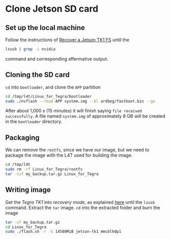 # Clone Jetson SD card

## Set up the local machine

Follow the instructions of [Recover a Jetson TK1 FS](Recover-filesystem-on-Jeson-TK1.md) until the

```bash
lsusb | grep -i nvidia
```

command and corresponding affermative output.

## Cloning the SD card

`cd` into `bootloader`, and clone the `APP` partition

```bash
cd /tmp/l4t/Linux_for_Tegra/bootloader
sudo ./nvflash --read APP system.img --bl ardbeg/fastboot.bin --go
```

After about 1,000 s (15 minutes) it will finish saying `file received successfully`.
A file named `system.img` of approximately 8 GB will be created in the `bootloader` directory.

## Packaging

We can remove the `rootfs`, since we have our image, but we need to package the image with the L4T used for building the image.

```bash
cd /tmp/l4t
sudo rm -rf Linux_for_Tegra/rootfs
tar -czf my_backup.tar.gz Linux_for_Tegra
```

## Writing image

Get the *Tegra TK1* into *recovery mode*, as explained [here](Recover-filesystem-on-Jeson-TK1.md#recover-tk1-drivers-and-filesystem) until the `lsusb` command.
Extract the `tar` image. `cd` into the extracted folder and burn the image

```bash
tar -xf my_backup.tar.gz
cd Linux_for_Tegra
sudo ./flash.sh -r -S 14580MiB jetson-tk1 mmcblk0p1
```
